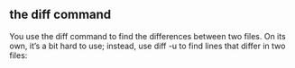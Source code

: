 ## the diff command
You use the diff command to find the differences between two files. On its own, it’s a bit hard to use; instead, use diff -u to find lines that differ in two files: